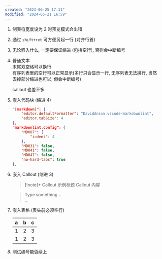```yaml
---
created: "2023-06-25 17:11"
modified: "2024-05-21 16:59"
---
```


1. 制表符宽度设为 2 时预览模式会出错
2. 通过 `shift+ret` 可方便另起一行 (对齐行首)
3. 无论嵌入什么, 一定要保证缩进 (包括空行), 否则会中断编号
4. 普通文本  
    末尾双空格可以换行  
    有序列表里的空行可以正常显示(多行只会显示一行, 无序列表无法换行, 当然去掉部分缩进也可以, 但会中断编号)
    
    callout 也差不多
5. 嵌入代码块 (缩进 4)
  
    ```json
    "[markdown]": {
        "editor.defaultFormatter": "DavidAnson.vscode-markdownlint",
        "editor.tabSize": 4
    },
    "markdownlint.config": {
        "MD007": {
            "indent": 4
        },
        "MD031": false,
        "MD041": false,
        "MD047": false,
        "no-hard-tabs": true
    },
    ```
  
6. 嵌入 Callout (缩进 3)
  
   > [!note]+ Callout 示例标题
   > Callout 内容
  
   > Type something...  
   > ...
  
7. 嵌入表格 (表头前必须空行)
  
    | a | b | c |
    |:--|:--|:--|
    | 1 | 2 | 3 |
    | 1 | 2 | 3 |
  
8. 测试编号能否续上